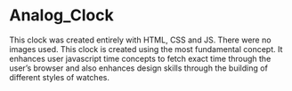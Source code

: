# Analog_Clock
This clock was created entirely with HTML, CSS and JS. There were no images used. This clock is created using the most fundamental concept. 
It enhances user javascript time concepts to fetch exact time through the user’s browser and also enhances design skills through the building of different styles of watches.
